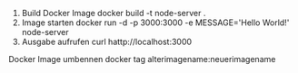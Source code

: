1. Build Docker Image
docker build -t node-server .
2. Image starten
docker run -d -p 3000:3000 -e MESSAGE='Hello World!' node-server
3. Ausgabe aufrufen
curl hattp://localhost:3000

Docker Image umbennen 
docker tag alterimagename:neuerimagename